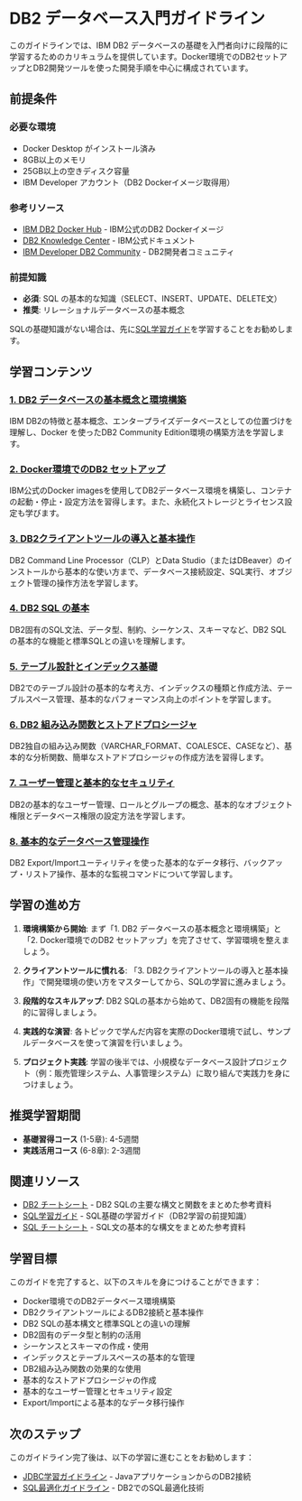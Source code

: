 # DB2 データベース入門ガイドライン

このガイドラインでは、IBM DB2 データベースの基礎を入門者向けに段階的に学習するためのカリキュラムを提供しています。Docker環境でのDB2セットアップとDB2開発ツールを使った開発手順を中心に構成されています。

## 前提条件

### 必要な環境
- Docker Desktop がインストール済み
- 8GB以上のメモリ
- 25GB以上の空きディスク容量
- IBM Developer アカウント（DB2 Dockerイメージ取得用）

### 参考リソース
- [IBM DB2 Docker Hub](https://hub.docker.com/r/ibmcom/db2) - IBM公式のDB2 Dockerイメージ
- [DB2 Knowledge Center](https://www.ibm.com/docs/en/db2/11.5) - IBM公式ドキュメント
- [IBM Developer DB2 Community](https://developer.ibm.com/databases/db2/) - DB2開発者コミュニティ

### 前提知識
- **必須**: SQL の基本的な知識（SELECT、INSERT、UPDATE、DELETE文）
- **推奨**: リレーショナルデータベースの基本概念

SQLの基礎知識がない場合は、先に[SQL学習ガイド](../sql/README.md)を学習することをお勧めします。

## 学習コンテンツ

### [1. DB2 データベースの基本概念と環境構築](https://fcircle-biz.github.io/tech_docs/guide/database/db2/db2-learning-material-1.html)
IBM DB2の特徴と基本概念、エンタープライズデータベースとしての位置づけを理解し、Docker を使ったDB2 Community Edition環境の構築方法を学習します。

### [2. Docker環境でのDB2 セットアップ](https://fcircle-biz.github.io/tech_docs/guide/database/db2/db2-learning-material-2.html)
IBM公式のDocker imagesを使用してDB2データベース環境を構築し、コンテナの起動・停止・設定方法を習得します。また、永続化ストレージとライセンス設定も学びます。

### [3. DB2クライアントツールの導入と基本操作](https://fcircle-biz.github.io/tech_docs/guide/database/db2/db2-learning-material-3.html)
DB2 Command Line Processor（CLP）とData Studio（またはDBeaver）のインストールから基本的な使い方まで、データベース接続設定、SQL実行、オブジェクト管理の操作方法を学習します。

### [4. DB2 SQL の基本](https://fcircle-biz.github.io/tech_docs/guide/database/db2/db2-learning-material-4.html)
DB2固有のSQL文法、データ型、制約、シーケンス、スキーマなど、DB2 SQLの基本的な機能と標準SQLとの違いを理解します。

### [5. テーブル設計とインデックス基礎](https://fcircle-biz.github.io/tech_docs/guide/database/db2/db2-learning-material-5.html)
DB2でのテーブル設計の基本的な考え方、インデックスの種類と作成方法、テーブルスペース管理、基本的なパフォーマンス向上のポイントを学習します。

### [6. DB2 組み込み関数とストアドプロシージャ](https://fcircle-biz.github.io/tech_docs/guide/database/db2/db2-learning-material-6.html)
DB2独自の組み込み関数（VARCHAR_FORMAT、COALESCE、CASEなど）、基本的な分析関数、簡単なストアドプロシージャの作成方法を習得します。

### [7. ユーザー管理と基本的なセキュリティ](https://fcircle-biz.github.io/tech_docs/guide/database/db2/db2-learning-material-7.html)
DB2の基本的なユーザー管理、ロールとグループの概念、基本的なオブジェクト権限とデータベース権限の設定方法を学習します。

### [8. 基本的なデータベース管理操作](https://fcircle-biz.github.io/tech_docs/guide/database/db2/db2-learning-material-8.html)
DB2 Export/Importユーティリティを使った基本的なデータ移行、バックアップ・リストア操作、基本的な監視コマンドについて学習します。

## 学習の進め方

1. **環境構築から開始**: まず「1. DB2 データベースの基本概念と環境構築」と「2. Docker環境でのDB2 セットアップ」を完了させて、学習環境を整えましょう。

2. **クライアントツールに慣れる**: 「3. DB2クライアントツールの導入と基本操作」で開発環境の使い方をマスターしてから、SQLの学習に進みましょう。

3. **段階的なスキルアップ**: DB2 SQLの基本から始めて、DB2固有の機能を段階的に習得しましょう。

4. **実践的な演習**: 各トピックで学んだ内容を実際のDocker環境で試し、サンプルデータベースを使って演習を行いましょう。

5. **プロジェクト実践**: 学習の後半では、小規模なデータベース設計プロジェクト（例：販売管理システム、人事管理システム）に取り組んで実践力を身につけましょう。

## 推奨学習期間

- **基礎習得コース** (1-5章): 4-5週間
- **実践活用コース** (6-8章): 2-3週間

## 関連リソース

- [DB2 チートシート](https://fcircle-biz.github.io/tech_docs/cheatsheet/databases/db2-cheatsheet.html) - DB2 SQLの主要な構文と関数をまとめた参考資料
- [SQL学習ガイド](../sql/README.md) - SQL基礎の学習ガイド（DB2学習の前提知識）
- [SQL チートシート](https://fcircle-biz.github.io/tech_docs/cheatsheet/databases/sql-cheatsheet.html) - SQL文の基本的な構文をまとめた参考資料

## 学習目標

このガイドを完了すると、以下のスキルを身につけることができます：

- Docker環境でのDB2データベース環境構築
- DB2クライアントツールによるDB2接続と基本操作
- DB2 SQLの基本構文と標準SQLとの違いの理解
- DB2固有のデータ型と制約の活用
- シーケンスとスキーマの作成・使用
- インデックスとテーブルスペースの基本的な管理
- DB2組み込み関数の効果的な使用
- 基本的なストアドプロシージャの作成
- 基本的なユーザー管理とセキュリティ設定
- Export/Importによる基本的なデータ移行操作

## 次のステップ

このガイドライン完了後は、以下の学習に進むことをお勧めします：

- [JDBC学習ガイドライン](../../java-ecosystem/jdbc/README.md) - JavaアプリケーションからのDB2接続
- [SQL最適化ガイドライン](../sql-optimization/README.md) - DB2でのSQL最適化技術